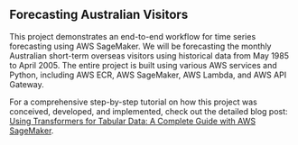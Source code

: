 ## Forecasting Australian Visitors

This project demonstrates an end-to-end workflow for time series forecasting using AWS SageMaker. We will be forecasting the monthly Australian short-term overseas visitors using historical data from May 1985 to April 2005. The entire project is built using various AWS services and Python, including AWS ECR, AWS SageMaker, AWS Lambda, and AWS API Gateway.

For a comprehensive step-by-step tutorial on how this project was conceived, developed, and implemented, check out the detailed blog post: [Using Transformers for Tabular Data: A Complete Guide with AWS SageMaker](https://www.kenwuyang.com/en/post/end-to-end-time-series-forecasting-with-aws-sagemaker/).